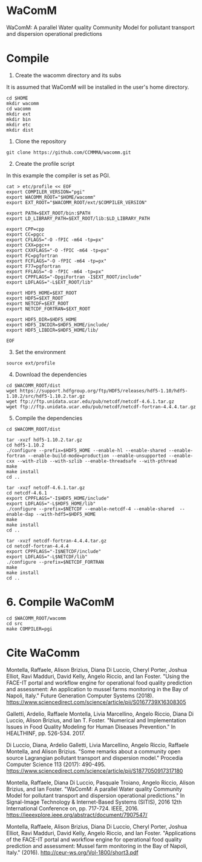 # WaComM
WaComM: A parallel Water quality Community Model for pollutant transport and dispersion operational predictions

# Compile

1. Create the wacomm directory and its subs

It is assumed that WaComM will be installed in the user's home directory.

```
cd $HOME
mkdir wacomm
cd wacomm
mkdir ext
mkdir bin
mkdir etc
mkdir dist
```

1. Clone the repository

```
git clone https://github.com/CCMMMA/wacomm.git
```

2. Create the profile script

In this example the compiler is set as PGI.

```
cat > etc/profile << EOF
export COMPILER_VERSION="pgi"
export WACOMM_ROOT="$HOME/wacomm"
export EXT_ROOT="$WACOMM_ROOT/ext/$COMPILER_VERSION"

export PATH=$EXT_ROOT/bin:$PATH
export LD_LIBRARY_PATH=$EXT_ROOT/lib:$LD_LIBRARY_PATH

export CPP=cpp
export CC=pgcc
export CFLAGS="-O -fPIC -m64 -tp=px"
export CXX=pgc++
export CXXFLAGS="-O -fPIC -m64 -tp=px"
export FC=pgfortran
export FCFLAGS="-O -fPIC -m64 -tp=px"
export F77=pgfortran
export FFLAGS="-O -fPIC -m64 -tp=px"
export CPPFLAGS="-DpgiFortran -I$EXT_ROOT/include"
export LDFLAGS="-L$EXT_ROOT/lib"

export HDF5_HOME=$EXT_ROOT
export HDF5=$EXT_ROOT
export NETCDF=$EXT_ROOT
export NETCDF_FORTRAN=$EXT_ROOT

export HDF5_DIR=$HDF5_HOME
export HDF5_INCDIR=$HDF5_HOME/include/
export HDF5_LIBDIR=$HDF5_HOME/lib/

EOF
```
3. Set the environment

```
source ext/profile
```

4. Download the dependencies

```
cd $WACOMM_ROOT/dist
wget https://support.hdfgroup.org/ftp/HDF5/releases/hdf5-1.10/hdf5-1.10.2/src/hdf5-1.10.2.tar.gz
wget ftp://ftp.unidata.ucar.edu/pub/netcdf/netcdf-4.6.1.tar.gz
wget ftp://ftp.unidata.ucar.edu/pub/netcdf/netcdf-fortran-4.4.4.tar.gz
```

5. Compile the dependencies

```
cd $WACOMM_ROOT/dist

tar -xvzf hdf5-1.10.2.tar.gz
cd hdf5-1.10.2
./configure --prefix=$HDF5_HOME --enable-hl --enable-shared --enable-fortran --enable-build-mode=production --enable-unsupported --enable-cxx --with-zlib --with-szlib --enable-threadsafe --with-pthread
make
make install
cd ..

tar -xvzf netcdf-4.6.1.tar.gz
cd netcdf-4.6.1
export CPPFLAGS="-I$HDF5_HOME/include"
export LDFLAGS="-L$HDF5_HOME/lib"
./configure --prefix=$NETCDF --enable-netcdf-4 --enable-shared  --enable-dap --with-hdf5=$HDF5_HOME
make
make install
cd ..

tar -xvzf netcdf-fortran-4.4.4.tar.gz
cd netcdf-fortran-4.4.4
export CPPFLAGS="-I$NETCDF/include"
export LDFLAGS="-L$NETCDF/lib"
./configure --prefix=$NETCDF_FORTRAN
make
make install
cd ..
```

# 6. Compile WaComM

```
cd $WACOMM_ROOT/wacomm
cd src
make COMPILER=pgi
```

# Cite WaComm

Montella, Raffaele, Alison Brizius, Diana Di Luccio, Cheryl Porter, Joshua Elliot, Ravi Madduri, David Kelly, Angelo Riccio, and Ian Foster. "Using the FACE-IT portal and workflow engine for operational food quality prediction and assessment: An application to mussel farms monitoring in the Bay of Napoli, Italy." Future Generation Computer Systems (2018).
https://www.sciencedirect.com/science/article/pii/S0167739X16308305

Galletti, Ardelio, Raffaele Montella, Livia Marcellino, Angelo Riccio, Diana Di Luccio, Alison Brizius, and Ian T. Foster. "Numerical and Implementation Issues in Food Quality Modeling for Human Diseases Prevention." In HEALTHINF, pp. 526-534. 2017.

Di Luccio, Diana, Ardelio Galletti, Livia Marcellino, Angelo Riccio, Raffaele Montella, and Alison Brizius. "Some remarks about a community open source Lagrangian pollutant transport and dispersion model." Procedia Computer Science 113 (2017): 490-495.
https://www.sciencedirect.com/science/article/pii/S1877050917317180

Montella, Raffaele, Diana Di Luccio, Pasquale Troiano, Angelo Riccio, Alison Brizius, and Ian Foster. "WaComM: A parallel Water quality Community Model for pollutant transport and dispersion operational predictions." In Signal-Image Technology & Internet-Based Systems (SITIS), 2016 12th International Conference on, pp. 717-724. IEEE, 2016.
https://ieeexplore.ieee.org/abstract/document/7907547/

Montella, Raffaele, Alison Brizius, Diana Di Luccio, Cheryl Porter, Joshua Elliot, Ravi Madduri, David Kelly, Angelo Riccio, and Ian Foster. "Applications of the FACE-IT portal and workflow engine for operational food quality prediction and assessment: Mussel farm monitoring in the Bay of Napoli, Italy." (2016).
http://ceur-ws.org/Vol-1800/short3.pdf

